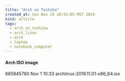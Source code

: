 ```yaml
---
title: "Arch on Toshiba"
created_at: Sun Nov 24 20:52:05 MST 2019
kind: article
tags:
  - arch_on_toshiba
  - arch_linux
  - arch
  - laptop
  - notebook_computer
---
```


<h4>Arch ISO image</h4>

665845760 Nov  1 10:33 archlinux-2019.11.01-x86_64.iso

<!--
html boilerplate fragments
<a href="" target="_blank"></a>
<a name=""></a>
<img src="" width="400px">
<ul>
  <li></li>
  <li><a href="" target="_blank"></a></li>
</ul>
<pre>
</pre>
<p style="margin-bottom: 2em;"></p>
<hr style="border: 0; height: 3px; background: #333; background-image: linear-gradient(to right, #ccc, #333, #ccc);">
<pre><code>
</code></pre>
<math xmlns='http://www.w3.org/1998/Math/MathML' display='block'>
</math>
:-->
